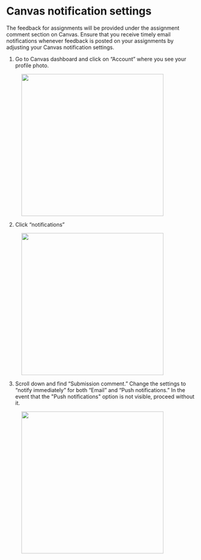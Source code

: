 # Canvas notification settings

The feedback for assignments will be provided under the assignment comment section on Canvas. Ensure that you receive timely email notifications whenever feedback is posted on your assignments by adjusting your Canvas notification settings.

1. Go to Canvas dashboard and click on “Account” where you see your profile photo.

<figure><img src="https://lh7-rt.googleusercontent.com/docsz/AD_4nXd6zTdPNcTFUrph-665CxyiT3akyGm2asB3ayZz6VDPgJOeGaQjIY86a1DHJP-cIoRbij83GwgRs90fKauqPGPFz28s1aRJLaFf96Kdff4duLHwu-P6M10fHGcWEtaZvSjKymvdPEdIWNZLwZPJOZnktlal90mDQTGQcsCVsA?key=U-L2cYsz8Be_Ll8d6S3TVA" alt="" width="375"><figcaption></figcaption></figure>

2. Click “notifications”

<figure><img src="https://lh7-rt.googleusercontent.com/docsz/AD_4nXeOwV42ZeAO6o6ys-ynMX9WC82yuoeDi_DwOtj8HJ23X-Y6oDsR6kV-pIuxE2zfetZvFeL_12I7z4tKIX8pZk9cMMfrmljAf0MjxAc5h5LdJxPfeyl7vUysbS44_WYtHDzr3S5wVLe1S-U1iX46jEGs24O14nf8b75_BfGwEQ?key=U-L2cYsz8Be_Ll8d6S3TVA" alt="" width="375"><figcaption></figcaption></figure>

3. Scroll down and find “Submission comment.” Change the settings to “notify immediately” for both “Email” and “Push notifications.” In the event that the "Push notifications" option is not visible, proceed without it.

<figure><img src="https://lh7-rt.googleusercontent.com/docsz/AD_4nXekx8kezhem-YzdSmuWCII_OenLFCJtv69zp_sCzWHoi2_JkI9PmjFzKIXivQpU0yjp1BNjiuJFLfg3PkanuRUw3dytCh8I23M3d975YlF57Df1l7HZY1Amx55VCqZ1al-_MaLv155ie_dIMVB3QzOC_bGphuA5h5pRKj-o?key=U-L2cYsz8Be_Ll8d6S3TVA" alt="" width="375"><figcaption></figcaption></figure>
